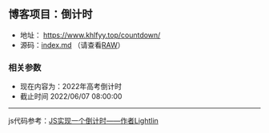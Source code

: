 ## 博客项目：倒计时

- 地址： <https://www.khlfyy.top/countdown/>
- 源码：[index.md](https://github.com/KHLFYY/countdown/blob/main/index.md) （请查看[RAW](https://raw.githubusercontent.com/KHLFYY/countdown/main/index.md)）

### 相关参数

- 现在内容为：2022年高考倒计时
- 截止时间 2022/06/07 08:00:00

---

js代码参考：[JS实现一个倒计时——作者Lightlin](https://zhuanlan.zhihu.com/p/59461859)
